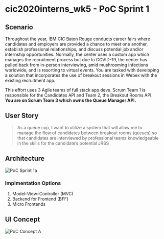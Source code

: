 # cic2020interns_wk5 - PoC Sprint 1

## Scenario
Throughout the year, IBM CIC Baton Rouge conducts career fairs where candidates and employers are provided a chance to meet one another, establish professional relationships, and discuss potential job and/or internship opportunities. Normally, the center uses a custom app which manages the recruitment process but due to COVID-19, the center has pulled back from in-person interviewing, amid mushrooming infections worldwide, and is resorting to virtual events. You are tasked with developing a solution that incorporates the use of breakout sessions in Webex with the existing recruitment app.

This effort uses 3 Agile teams of full stack app devs. Scrum Team 1 is responsible for the Candidates API and Team 2, the Breakout Rooms API. **You are on Scrum Team 3 which owns the Queue Manager API.**

## User Story 
 > As a queue cop, I want to utilize a system that will allow me to manage the flow of candidates between breakout rooms (queues) so that candidates are interviewed by professional teams knowledgeable in the skills for the candidate’s potential JRSS

## Architecture
![PoC Sprint 1a](https://media.github.ibm.com/user/203313/files/51b1f400-ca51-11ea-9627-fb244a5ba736)

### Implmentation Options
1. Model–View–Controller (MVC)
2. Backend for Frontend (BFF)
3. Micro Frontends

## UI Concept
![PoC Concept A](https://media.github.ibm.com/user/203313/files/e7548000-ca5f-11ea-8a7f-461c5a078ac2)


